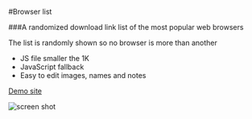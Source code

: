 #Browser list

###A randomized download link list of the most popular web browsers

The list is randomly shown so no browser is more than another

- JS file smaller the 1K
- JavaScript fallback
- Easy to edit images, names and notes

[Demo site](http://musca.se/browser-list-demo/)

![screen shot](http://musca.se/browser-list-demo/assets/images/ScreenShot.png) 
